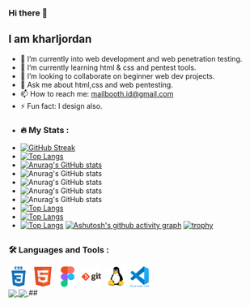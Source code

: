 ### Hi there 👋
## I am kharljordan
- 🔭 I’m currently into web development and web penetration testing.
- 🌱 I’m currently learning html & css and pentest tools.
- 👯 I’m looking to collaborate on beginner web dev projects.
- 💬 Ask me about html,css and web pentesting.
- 📫 How to reach me: mailbooth.id@gmail.com
- ⚡ Fun fact: I design also.
- ### :fire: My Stats : 
- [![GitHub Streak](http://github-readme-streak-stats.herokuapp.com?user=kharljordan&theme=dark&background=000000)](https://git.io/streak-stats)
- [![Top Langs](https://github-readme-stats.vercel.app/api/top-langs/?username=kharljordan&layout=compact&theme=vision-friendly-dark)](https://github.com/kharljordan/github-readme-stats)
- [![Anurag's GitHub stats](https://github-readme-stats.vercel.app/api?username=kharljordan)](https://github.com/kharljordan/github-readme-stats)
- ![Anurag's GitHub stats](https://github-readme-stats.vercel.app/api?username=anuraghazra&count_private=true)
- ![Anurag's GitHub stats](https://github-readme-stats.vercel.app/api?username=anuraghazra&show_icons=true)
- ![Anurag's GitHub stats](https://github-readme-stats.vercel.app/api?username=anuraghazra&show_icons=true&theme=radical)
- ![Anurag's GitHub stats](https://github-readme-stats.vercel.app/api?username=anuraghazra&show_icons=true&theme=transparent)
- [![Top Langs](https://github-readme-stats.vercel.app/api/top-langs/?username=anuraghazra)](https://github.com/anuraghazra/github-readme-stats)
- [![Top Langs](https://github-readme-stats.vercel.app/api/top-langs/?username=anuraghazra&langs_count=8)](https://github.com/anuraghazra/github-readme-stats)
- [![Top Langs](https://github-readme-stats.vercel.app/api/top-langs/?username=anuraghazra&layout=compact)](https://github.com/anuraghazra/github-readme-stats)
[![Ashutosh's github activity graph](https://github-readme-activity-graph.cyclic.app/graph?username=kharljordan&bg_color=fffff0&color=708090&line=24292e&point=24292e&area=true&hide_border=true)](https://github.com/kharljordan/github-readme-activity-graph)
[![trophy](https://github-profile-trophy.vercel.app/?username=kharljordan&theme=onedark)](https://github.com/kharljordan/github-profile-trophy)
##
### :hammer_and_wrench: Languages and Tools :
<html>
   <body>
      <div id="icons">
      <img src="https://github.com/devicons/devicon/blob/master/icons/css3/css3-plain-wordmark.svg"  title="CSS3" alt="CSS" width="40" height="40"/>&nbsp;
      <img src="https://github.com/devicons/devicon/blob/master/icons/html5/html5-original.svg" title="HTML5" alt="HTML" width="40" height="40"/>&nbsp;
      <img src="https://github.com/devicons/devicon/blob/master/icons/figma/figma-original.svg" title="FIGMA" alt="FIGMA" width="40" height="40"/>&nbsp;
      <img src="https://github.com/devicons/devicon/blob/master/icons/git/git-original-wordmark.svg" title="GIT" alt="GIT" width="40" height="40"/>&nbsp;
      <img src="https://github.com/devicons/devicon/blob/master/icons/linux/linux-original.svg" title="LINUX" alt="LINUX" width="40" height="40"/>&nbsp;
      <img src="https://github.com/devicons/devicon/blob/master/icons/vscode/vscode-original-wordmark.svg" title="VSCODE" alt="VSCODE" width="40" height="40"/>&nbsp;
      </div>
     <a href="https://github.com/anuraghazra/github-readme-stats">
  <img align="center" src="https://github-readme-stats.vercel.app/api/pin/?username=anuraghazra&repo=github-readme-stats" />
</a>
<a href="https://github.com/anuraghazra/convoychat">
  <img align="center" src="https://github-readme-stats.vercel.app/api/pin/?username=anuraghazra&repo=convoychat" />
</a>
   </body>
 </html> 
##
